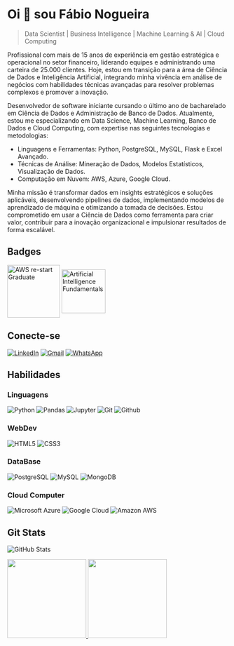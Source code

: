 
# Oi 👋 sou Fábio Nogueira
> Data Scientist | Business Intelligence | Machine Learning & AI | Cloud Computing

Profissional com mais de 15 anos de experiência em gestão estratégica e operacional no setor financeiro, liderando equipes e administrando uma carteira de 25.000 clientes. Hoje, estou em transição para a área de Ciência de Dados e Inteligência Artificial, integrando minha vivência em análise de negócios com habilidades técnicas avançadas para resolver problemas complexos e promover a inovação.

Desenvolvedor de software iniciante cursando o último ano de bacharelado em Ciência de Dados e Administração de Banco de Dados. Atualmente, estou me especializando em Data Science, Machine Learning, Banco de Dados e Cloud Computing, com expertise nas seguintes tecnologias e metodologias:
- Linguagens e Ferramentas: Python, PostgreSQL, MySQL, Flask e Excel Avançado.
- Técnicas de Análise: Mineração de Dados, Modelos Estatísticos, Visualização de Dados.
- Computação em Nuvem: AWS, Azure, Google Cloud.

Minha missão é transformar dados em insights estratégicos e soluções aplicáveis, desenvolvendo pipelines de dados, implementando modelos de aprendizado de máquina e otimizando a tomada de decisões. Estou comprometido em usar a Ciência de Dados como ferramenta para criar valor, contribuir para a inovação organizacional e impulsionar resultados de forma escalável.


## Badges
<div style="display: inline_block">
          <img align="center" alt="AWS re-start Graduate" height="120" width="120" src="https://github.com/faanogueira/img/blob/main/aws-re-start-graduate.png">
          <img align="center" alt="Artificial Intelligence Fundamentals" height="100" width="100" src="https://github.com/faanogueira/img/blob/main/IBM%20credentials.jpg">
     
</div>

## Conecte-se
[![LinkedIn](https://img.shields.io/badge/LinkedIn-1B1C1E?style=for-the-badge&logo=linkedin&logoColor=0077B5&border_color=fcf901)](https://www.linkedin.com/in/faanogueira/)
[![Gmail](https://img.shields.io/badge/Gmail-1B1C1E?style=for-the-badge&logo=gmail&logoColor=C71610)](mailto:faanogueira@gmail.com)
[![WhatsApp](https://img.shields.io/badge/WhatsApp-1B1C1E?style=for-the-badge&logo=whatsapp&logoColor=green)](https://api.whatsapp.com/send?phone=5571983937557)

## Habilidades
### Linguagens
![Python](https://img.shields.io/badge/python-1B1C1E?style=for-the-badge&logo=python&logoColor=0E76A8)
![Pandas](https://img.shields.io/badge/Pandas-1B1C1E?style=for-the-badge&logo=pandas&logoColor=green)
![Jupyter](https://img.shields.io/badge/Jupyter-1B1C1E?style=for-the-badge&logo=jupyter&logoColor=dark-orange)
![Git](https://img.shields.io/badge/git-1B1C1E?style=for-the-badge&logo=git&logoColor=ORANGE)
![Github](https://img.shields.io/badge/github-1B1C1E?style=for-the-badge&logo=github&logoColor=EEE)

### WebDev
![HTML5](https://img.shields.io/badge/HTML5-1B1C1E?style=for-the-badge&logo=html5&logoColor=red)
![CSS3](https://img.shields.io/badge/CSS3-1B1C1E?style=for-the-badge&logo=css3&logoColor=blue)

### DataBase
![PostgreSQL](https://img.shields.io/badge/PostgreSQL-1B1C1E?style=for-the-badge&logo=postgresql&logoColor=4285F4)
![MySQL](https://img.shields.io/badge/MySQL-1B1C1E?style=for-the-badge&logo=mysql&logoColor=white)
![MongoDB](https://img.shields.io/badge/MongoDB-1B1C1E?style=for-the-badge&logo=mongodb&logoColor=4EA94B)

### Cloud Computer
![Microsoft Azure](https://img.shields.io/badge/Microsoft_Azure-1B1C1E?style=for-the-badge&logo=microsoft-azure&logoColor=4285F4)
![Google Cloud](https://img.shields.io/badge/Google_Cloud-1B1C1E?style=for-the-badge&logo=google-cloud&logoColor=4285F4)
![Amazon AWS](https://img.shields.io/badge/Amazon_AWS-1B1C1E?style=for-the-badge&logo=amazonaws&logoColor=FF9900)

## Git Stats
![GitHub Stats](https://github-readme-stats.vercel.app/api?username=fabaonogueira&theme=transparent&bg_color=1B1C1E&show_icons=true&icon_color=30A3DC&title_color=E94D5F&text_color=FFF&hide_rank=True)

<div>
<a href="https://github.com/faanogueira">
<img loading="lazy" height="180em" src="https://github-readme-stats.vercel.app/api/top-langs/?username=faanogueira&layout=compact&langs_count=7&theme=dracula"/>
<img loading="lazy" height="180em" src="https://github-readme-stats.vercel.app/api?username=faanogueira&show_icons=true&theme=dracula&include_all_commits=true&count_private=true"/>
</div>
